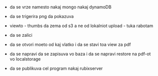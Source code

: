 
- da se vrze namesto nakaj mongo nakaj dynamoDB
- da se trigerira png da pokazuva
- viewto - thumbs da zema od s3 a ne od lokalniot upload - tuka rabotam

- da se zalici
- da se otvori moeto od kaj vlatko i da se stavi toa view za pdf
- da se napravi da se zapisuva vo baza i da se napravi restore na pdf-ot vo localstorage

- da se publikuva cel program nakaj rubixserver